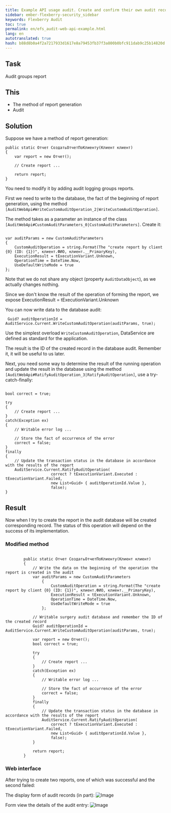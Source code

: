 ```yaml
--- 
title: Example API usage audit. Create and confirm their own audit records 
sidebar: ember-flexberry-security_sidebar 
keywords: Flexberry Audit 
toc: true 
permalink: en/efs_audit-web-api-example.html 
lang: en 
autotranslated: true 
hash: b88d8b0a4f2a7217933d1617e8a79453fb37f3a800b0bfc911dab9c25b14820d 
--- 
```


## Task 
Audit groups report 

## This 
* The method of report generation 
* Audit 

## Solution 
Suppose we have a method of report generation: 

```
public static Отчет СоздатьОтчетПоКлиенту(Клиент клиент)
{
    var report = new Отчет();
    
    // Create report ... 

    return report;
}
``` 

You need to modify it by adding audit logging groups reports. 

First we need to write to the database, the fact of the beginning of report generation, using the method `[AuditWebApi#WriteCustomAuditOperation_2|WriteCustomAuditOperation]`. 

The method takes as a parameter an instance of the class `[AuditWebApi#CustomAuditParameters_0|CustomAuditParameters]`. Create it: 

```

var auditParams = new CustomAuditParameters
{
    CustomAuditOperation = string.Format(The "create report by client {0} (ID: {1})", клиент.ФИО, клиент.__PrimaryKey),
    ExecutionResult = tExecutionVariant.Unknown,
    OperationTime = DateTime.Now,
    UseDefaultWriteMode = true
};
``` 

Note that we do not share any object (property `AuditDataObject`), as we actually changes nothing. 

Since we don't know the result of the operation of forming the report, we expose ExecutionResult = tExecutionVariant.Unknown 

You can now write data to the database audit: 

```
 Guid? auditOperationId = AuditService.Current.WriteCustomAuditOperation(auditParams, true); 
``` 

Use the simplest overload `WriteCustomAuditOperation`, DataService are defined as standard for the application. 

The result is the ID of the created record in the database audit. Remember it, it will be useful to us later. 

Next, you need some way to determine the result of the running operation and update the result in the database using the method `[AuditWebApi#RatifyAuditOperation_3|RatifyAuditOperation]`, use a try-catch-finally: 

```

bool correct = true;

try
{
    // Create report ... 
}
catch(Exception ex)
{
    // Writable error log ... 

    // Store the fact of occurrence of the error 
    correct = false;
}
finally
{
    // Update the transaction status in the database in accordance with the results of the report 
    AuditService.Current.RatifyAuditOperation(
                    correct ? tExecutionVariant.Executed : tExecutionVariant.Failed,
                    new List<Guid> { auditOperationId.Value },
                    false);
}
``` 


## Result 
Now when I try to create the report in the audit database will be created corresponding record. The status of this operation will depend on the success of its implementation. 

### Modified method 
```

        public static Отчет СоздатьОтчетПоКлиенту(Клиент клиент)
        {
            // Write the data on the beginning of the operation the report is created in the audit 
            var auditParams = new CustomAuditParameters
                {
                    CustomAuditOperation = string.Format(The "create report by client {0} (ID: {1})", клиент.ФИО, клиент.__PrimaryKey),
                    ExecutionResult = tExecutionVariant.Unknown,
                    OperationTime = DateTime.Now,
                    UseDefaultWriteMode = true
                };

            // Writable surgery audit database and remember the ID of the created record 
            Guid? auditOperationId = AuditService.Current.WriteCustomAuditOperation(auditParams, true);

            var report = new Отчет();
            bool correct = true;

            try
            {
                // Create report ... 
            }
            catch(Exception ex)
            {
                // Writable error log ... 

                // Store the fact of occurrence of the error 
                correct = false;
            }
            finally
            {
                // Update the transaction status in the database in accordance with the results of the report 
                AuditService.Current.RatifyAuditOperation(
                    correct ? tExecutionVariant.Executed : tExecutionVariant.Failed,
                    new List<Guid> { auditOperationId.Value },
                    false);
            }

            return report;
        }
``` 

### Web interface 
After trying to create two reports, one of which was successful and the second failed: 

The display form of audit records (in part): 
![Image](/images/img/page/AuditWebApiExample/AuditWebApiWolv.PNG) 


Form view the details of the audit entry: 
![Image](/images/img/page/AuditWebApiExample/AuditWebApiE.PNG) 



